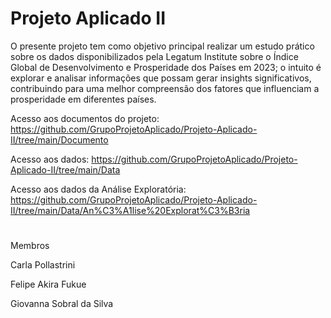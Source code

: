 # Projeto Aplicado II
O presente projeto tem como objetivo principal realizar um estudo prático sobre os dados disponibilizados pela Legatum Institute sobre o Índice Global de Desenvolvimento e Prosperidade dos Países em 2023; o intuito é explorar e analisar informações que possam gerar insights significativos, contribuindo para uma melhor compreensão dos fatores que influenciam a prosperidade em diferentes países.



Acesso aos documentos do projeto: https://github.com/GrupoProjetoAplicado/Projeto-Aplicado-II/tree/main/Documento

Acesso aos dados: https://github.com/GrupoProjetoAplicado/Projeto-Aplicado-II/tree/main/Data

Acesso aos dados da Análise Exploratória: https://github.com/GrupoProjetoAplicado/Projeto-Aplicado-II/tree/main/Data/An%C3%A1lise%20Explorat%C3%B3ria

#
Membros

Carla Pollastrini

Felipe Akira Fukue

Giovanna Sobral da Silva

